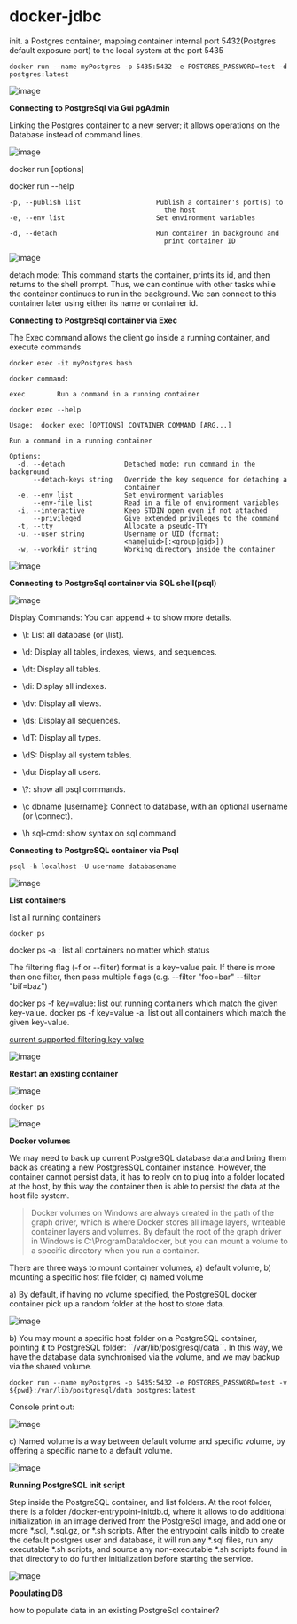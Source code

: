 # docker-jdbc

init. a Postgres container, mapping container internal port 5432(Postgres default exposure port) to the local system at the port 5435

````
docker run --name myPostgres -p 5435:5432 -e POSTGRES_PASSWORD=test -d postgres:latest
````

![image](https://user-images.githubusercontent.com/17804600/119436141-efceb480-bd1b-11eb-9158-ac7b703e02b0.png)


**Connecting to PostgreSql via Gui pgAdmin** 

Linking the Postgres container to a new server; it allows operations on the Database instead of command lines. 

![image](https://user-images.githubusercontent.com/17804600/119435564-a7fb5d80-bd1a-11eb-924d-bb90ae279ec2.png)

docker run [options]

docker run --help

````
-p, --publish list                   Publish a container's port(s) to
                                       the host
-e, --env list                       Set environment variables

-d, --detach                         Run container in background and
                                       print container ID
````

![image](https://user-images.githubusercontent.com/17804600/119532437-2a206c00-bd85-11eb-8a96-e25d81c23902.png)


detach mode: This command starts the container, prints its id, and then returns to the shell prompt. Thus, we can continue with other tasks while the container continues to run in the background. We can connect to this container later using either its name or container id.

**Connecting to PostgreSql container via Exec**

The Exec command allows the client go inside a running container, and execute commands

````
docker exec -it myPostgres bash

docker command: 

exec        Run a command in a running container

docker exec --help

Usage:  docker exec [OPTIONS] CONTAINER COMMAND [ARG...]

Run a command in a running container

Options:
  -d, --detach               Detached mode: run command in the background
      --detach-keys string   Override the key sequence for detaching a
                             container
  -e, --env list             Set environment variables
      --env-file list        Read in a file of environment variables
  -i, --interactive          Keep STDIN open even if not attached
      --privileged           Give extended privileges to the command
  -t, --tty                  Allocate a pseudo-TTY
  -u, --user string          Username or UID (format:
                             <name|uid>[:<group|gid>])
  -w, --workdir string       Working directory inside the container

````

![image](https://user-images.githubusercontent.com/17804600/119606115-3d1d5580-bdf2-11eb-95d3-ad2960724899.png)


**Connecting to PostgreSql container via SQL shell(psql)** 

![image](https://user-images.githubusercontent.com/17804600/119606214-71911180-bdf2-11eb-87a6-08342c16b089.png)

Display Commands: You can append + to show more details.

* \\l: List all database (or \list).
* \\d: Display all tables, indexes, views, and sequences.
* \\dt: Display all tables.
* \\di: Display all indexes.
* \\dv: Display all views.
* \\ds: Display all sequences.
* \\dT: Display all types.
* \\dS: Display all system tables.
* \\du: Display all users.

* \\?: show all psql commands.
* \\c dbname [username]: Connect to database, with an optional username (or \connect).
* \\h sql-cmd: show syntax on sql command

**Connecting to PostgreSQL container via Psql**

````
psql -h localhost -U username databasename
````

![image](https://user-images.githubusercontent.com/17804600/120614338-6889eb00-c457-11eb-8cc1-c067ef5fd91b.png)


**List containers**

list all running containers

````
docker ps  
````
docker ps -a : list all containers no matter which status

The filtering flag (-f or --filter) format is a key=value pair. If there is more than one filter, then pass multiple flags (e.g. --filter "foo=bar" --filter "bif=baz")

docker ps -f key=value: list out running containers which match the given key-value.
docker ps -f key=value -a: list out all containers which match the given key-value.

[current supported filtering key-value](https://docs.docker.com/engine/reference/commandline/ps/)

![image](https://user-images.githubusercontent.com/17804600/120453941-bf2df100-c393-11eb-8b57-38f88acb9bdd.png)

**Restart an existing container**

![image](https://user-images.githubusercontent.com/17804600/120457779-049fed80-c397-11eb-85f4-0b3c20cbbe76.png)

````
docker ps
````

![image](https://user-images.githubusercontent.com/17804600/120463011-c1944900-c39b-11eb-9364-2a23f0dd6c9b.png)

**Docker volumes**

We may need to back up current PostgreSQL database data and bring them back as creating a new PostgresSQL container instance.
However, the container cannot persist data, it has to reply on to plug into a folder located at the host,
by this way the container then is able to persist the data at the host file system.

> Docker volumes on Windows are always created in the path of the graph driver, which is where Docker stores all image layers, writeable container layers and volumes. By default 
> the root of the graph driver in Windows is C:\ProgramData\docker, but you can mount a volume to a specific directory when you run a container.
>

There are three ways to mount container volumes, a) default volume, b) mounting a specific host file folder, c) named volume

a) By default, if having no volume specified, the PostgreSQL docker container pick up a random folder at the host to store data.   

![image](https://user-images.githubusercontent.com/17804600/120910448-6609da00-c67f-11eb-88dd-694212c6367a.png)


b) You may mount a specific host folder on a PostgreSQL container, pointing it to PostgreSQL folder: 
``/var/lib/postgresql/data´´. In this way, we have the database data synchronised 
via the volume, and we may backup via the shared volume.

````
docker run --name myPostgres -p 5435:5432 -e POSTGRES_PASSWORD=test -v ${pwd}:/var/lib/postgresql/data postgres:latest
````

Console print out: 

![image](https://user-images.githubusercontent.com/17804600/120926839-c845f780-c6de-11eb-9c3b-a9fb3347091b.png)

c) Named volume is a way between default volume and specific volume, by offering a specific name to a default volume.

![image](https://user-images.githubusercontent.com/17804600/121440055-6cea6280-c987-11eb-9774-6c6d58b94048.png)


**Running PostgreSQL init script**

Step inside the PostgreSQL container, and list folders. At the root folder, there is a folder /docker-entrypoint-initdb.d, where it allows to do additional initialization in an image derived from the PostgreSql image, and add one or more *.sql, *.sql.gz, or *.sh scripts. After the entrypoint calls initdb to create the default postgres user and database, it will run any *.sql files, run any executable *.sh scripts, and source any non-executable *.sh scripts found in that directory to do further initialization before starting the service.  

![image](https://user-images.githubusercontent.com/17804600/120797061-d7d90b00-c53b-11eb-84a4-fe9b4f20f47b.png)


**Populating DB**

how to populate data in an existing PostgreSql container?

